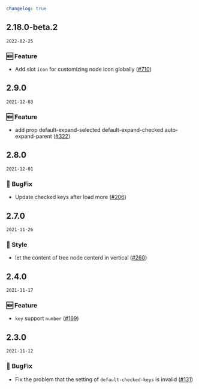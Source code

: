 ```yaml
changelog: true
```

## 2.18.0-beta.2

`2022-02-25`

### 🆕 Feature

- Add slot `icon` for customizing node icon globally ([#710](https://github.com/arco-design/arco-design-vue/pull/710))


## 2.9.0

`2021-12-03`

### 🆕 Feature

- add prop default-expand-selected default-expand-checked auto-expand-parent ([#322](https://github.com/arco-design/arco-design-vue/pull/322))


## 2.8.0

`2021-12-01`

### 🐛 BugFix

- Update checked keys after load more ([#206](https://github.com/arco-design/arco-design-vue/pull/206))


## 2.7.0

`2021-11-26`

### 💅 Style

- let the content of tree node centerd in vertical ([#260](https://github.com/arco-design/arco-design-vue/pull/260))


## 2.4.0

`2021-11-17`

### 🆕 Feature

- `key` support `number` ([#169](https://github.com/arco-design/arco-design-vue/pull/169))


## 2.3.0

`2021-11-12`

### 🐛 BugFix

- Fix the problem that the setting of `default-checked-keys` is invalid ([#131](https://github.com/arco-design/arco-design-vue/pull/131))

